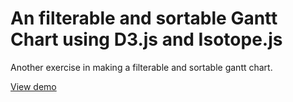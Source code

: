 # An filterable and sortable Gantt Chart using D3.js and Isotope.js

Another exercise in making a filterable and sortable gantt chart.

[View demo](http://mhkeller.github.io/d3-gantt-isotope)
